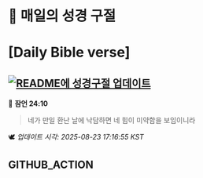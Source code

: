 # 🙏 매일의 성경 구절
# [Daily Bible verse]
## [![README에 성경구절 업데이트](https://github.com/DONGSUKA/first_test/actions/workflows/update-readme-bible.yml/badge.svg)](https://github.com/DONGSUKA/first_test/actions/workflows/update-readme-bible.yml)
<!-- START_BIBLE_VERSE -->
📖 **잠언 24:10**
> 네가 만일 환난 날에 낙담하면 네 힘이 미약함을 보임이니라

🕊️ _업데이트 시각: 2025-08-23 17:16:55 KST_
  <!-- END_BIBLE_VERSE -->
## GITHUB_ACTION
